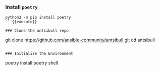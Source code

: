 ### Install `poetry`

```
python3 -m pip install poetry
```{{execute}}

### Clone the antsibull repo

```
git clone https://github.com/ansible-community/antsibull.git
cd antsibull
```{{execute}}

### Initialize the Environment

```
poetry install
poetry shell
```{{execute}}